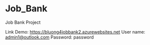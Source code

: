 # Job_Bank
 Job Bank Project
 
 Link Demo: https://bluong4jobbank2.azurewebsites.net
 User name: admin1@outlook.com
 Password: password
